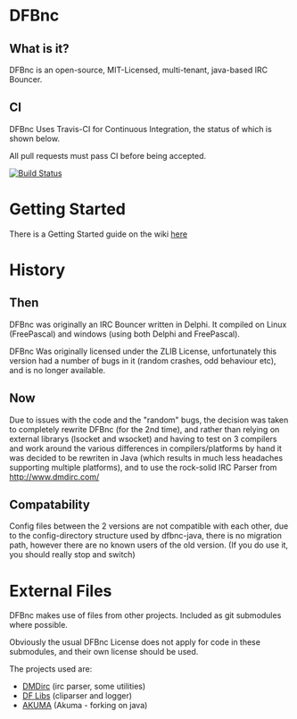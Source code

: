 # DFBnc ########################################################################

## What is it? #################################################################

DFBnc is an open-source, MIT-Licensed, multi-tenant, java-based IRC Bouncer.

## CI ##########################################################################

DFBnc Uses Travis-CI for Continuous Integration, the status of which is shown
below.

All pull requests must pass CI before being accepted.

[![Build Status](https://travis-ci.org/ShaneMcC/DFBnc.png?branch=master)](https://travis-ci.org/ShaneMcC/DFBnc)

# Getting Started ##############################################################

There is a Getting Started guide on the wiki [here](https://github.com/ShaneMcC/DFBnc/wiki/GettingStarted)

# History ######################################################################

## Then ########################################################################

DFBnc was originally an IRC Bouncer written in Delphi. It compiled on Linux
(FreePascal) and windows (using both Delphi and FreePascal).

DFBnc Was originally licensed under the ZLIB License, unfortunately this version
had a number of bugs in it (random crashes, odd behaviour etc), and is no longer
available.

## Now #########################################################################

Due to issues with the code and the "random" bugs, the decision was taken to
completely rewrite DFBnc (for the 2nd time), and rather than relying on external
librarys (lsocket and wsocket) and having to test on 3 compilers and work
around the various differences in compilers/platforms by hand it was decided to
be rewriten in Java (which results in much less headaches supporting multiple
platforms), and to use the rock-solid IRC Parser from http://www.dmdirc.com/

## Compatability ###############################################################

Config files between the 2 versions are not compatible with each other, due to
the config-directory structure used by dfbnc-java, there is no migration path,
however there are no known users of the old version. (If you do use it, you
should really stop and switch)

# External Files ###############################################################

DFBnc makes use of files from other projects. Included as git submodules where
possible.

Obviously the usual DFBnc License does not apply for code in these submodules,
and their own license should be used.

The projects used are:

  * [DMDirc](http://dmdirc.com/) (irc parser, some utilities)
  * [DF Libs](http://code.google.com/p/dflibs/) (cliparser and logger)
  * [AKUMA](http://akuma.kohsuke.org/) (Akuma - forking on java)
